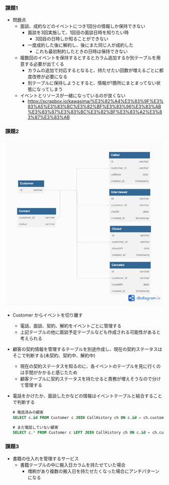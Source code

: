 ### 課題1
- 問題点
  - 面談、成約などのイベントにつき1回分の情報しか保持できない
    - 面談を3回実施して、1回目の面談日時を知りたい時
      - 3回目の日時しか知ることができない
    - 一度成約した後に解約し、後にまた同じ人が成約した
      - これも最初制約したときの日時は保持できない
  - 複数回のイベントを保持するとするとカラム追加するか別テーブルを用意する必要が出てくる
    - カラムの追加で対応するとなると、持たせたい回数が増えるごとに都度改修が必要になる
    - 別テーブルに保持しようとすると、情報が1箇所にまとまってない状態になってしまう
  - イベントとリソースが一緒になっているのが良くない
    - https://scrapbox.io/kawasima/%E3%82%A4%E3%83%9F%E3%83%A5%E3%83%BC%E3%82%BF%E3%83%96%E3%83%AB%E3%83%87%E3%83%BC%E3%82%BF%E3%83%A2%E3%83%87%E3%83%AB


### 課題2
![](./work/anti-pattern5.png)
- Customer からイベントを切り離す
  - 電話、面談、契約、解約をイベントごとに管理する
  - 上記テーブルの他に面談予定テーブルなども作成される可能性があると考えられる

- 顧客の契約情報を管理するテーブルを別途作成し、現在の契約ステータスはそこで判断する(未契約、契約中、解約中)
  - 現在の契約ステータスを知るのに、各イベントのテーブルを見に行くのは手間がかかると感じたため
  - 顧客テーブルに契約ステータスを持たせると責務が増えそうなので分けて管理する
- 電話をかけたか、面談したかなどの情報はイベントテーブルと結合することで判断する
  ```sql
  # 電話済みの顧客
  SELECT c.id FROM Customer c JOIN CallHistory ch ON c.id = ch.customer_id GROUP BY (c.id)
  ```
  ```sql
  # まだ電話していない顧客
  SELECT c.* FROM Customer c LEFT JOIN CallHistory ch ON c.id = ch.customer_id WHERE c.id IS NOT NULL
  ```


### 課題3
- 書籍の仕入れを管理するサービス
  - 書籍テーブルの中に搬入日カラムを持たせていた場合
    - 増刷があり複数の搬入日を持たせたくなった場合にアンチパターンになる